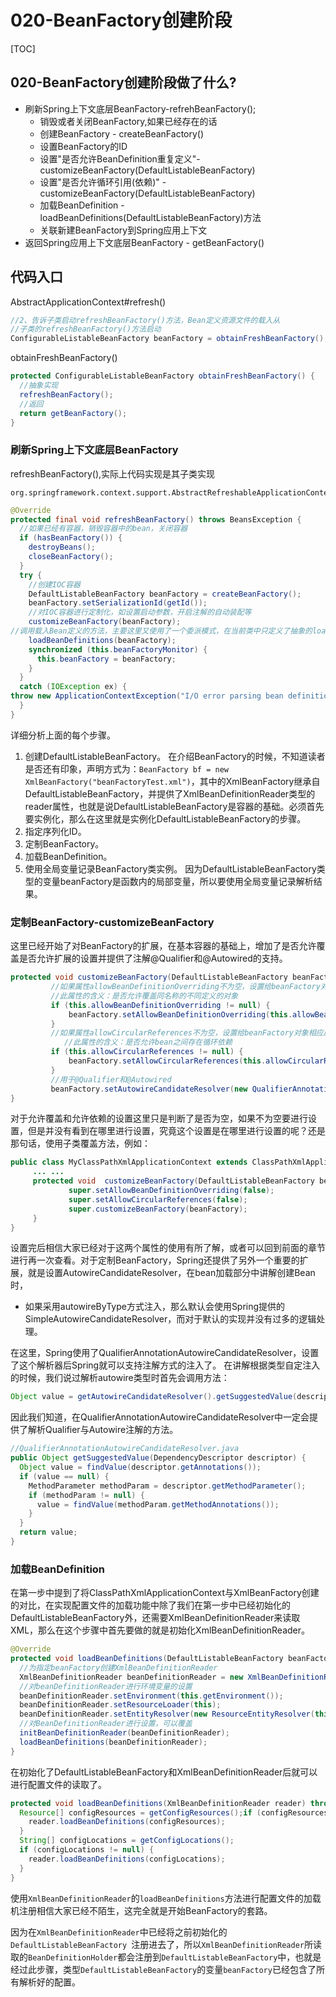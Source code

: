 # 020-BeanFactory创建阶段

[TOC]

## 020-BeanFactory创建阶段做了什么?

- 刷新Spring上下文底层BeanFactory-refrehBeanFactory();
  - 销毁或者关闭BeanFactory,如果已经存在的话
  - 创建BeanFactory - createBeanFactory()
  - 设置BeanFactory的ID
  - 设置"是否允许BeanDefinition重复定义"- customizeBeanFactory(DefaultListableBeanFactory)
  - 设置"是否允许循环引用(依赖)" - customizeBeanFactory(DefaultListableBeanFactory)
  - 加载BeanDefinition - loadBeanDefinitions(DefaultListableBeanFactory)方法
  - 关联新建BeanFactory到Spring应用上下文
- 返回Spring应用上下文底层BeanFactory - getBeanFactory()

## 代码入口

AbstractApplicationContext#refresh()

```java
//2、告诉子类启动refreshBeanFactory()方法，Bean定义资源文件的载入从
//子类的refreshBeanFactory()方法启动
ConfigurableListableBeanFactory beanFactory = obtainFreshBeanFactory();
```

obtainFreshBeanFactory()

```java
protected ConfigurableListableBeanFactory obtainFreshBeanFactory() {
  //抽象实现
  refreshBeanFactory();
  //返回
  return getBeanFactory();
}
```

### 刷新Spring上下文底层BeanFactory

refreshBeanFactory(),实际上代码实现是其子类实现

```
org.springframework.context.support.AbstractRefreshableApplicationContext#refreshBeanFactory
```

```java
@Override
protected final void refreshBeanFactory() throws BeansException {
  //如果已经有容器，销毁容器中的bean，关闭容器
  if (hasBeanFactory()) {
    destroyBeans();
    closeBeanFactory();
  }
  try {
    //创建IOC容器
    DefaultListableBeanFactory beanFactory = createBeanFactory();
    beanFactory.setSerializationId(getId());
    //对IOC容器进行定制化，如设置启动参数，开启注解的自动装配等
    customizeBeanFactory(beanFactory);
//调用载入Bean定义的方法，主要这里又使用了一个委派模式，在当前类中只定义了抽象的loadBeanDefinitions方法，具体的实现调用子类容器
    loadBeanDefinitions(beanFactory);
    synchronized (this.beanFactoryMonitor) {
      this.beanFactory = beanFactory;
    }
  }
  catch (IOException ex) {
throw new ApplicationContextException("I/O error parsing bean definition source for " + getDisplayName(), ex);
  }
}
```

详细分析上面的每个步骤。

1. 创建DefaultListableBeanFactory。
   在介绍BeanFactory的时候，不知道读者是否还有印象，声明方式为：`BeanFactory bf = new XmlBeanFactory("beanFactoryTest.xml")`，其中的XmlBeanFactory继承自DefaultListableBeanFactory，并提供了XmlBeanDefinitionReader类型的reader属性，也就是说DefaultListableBeanFactory是容器的基础。必须首先要实例化，那么在这里就是实例化DefaultListableBeanFactory的步骤。
2. 指定序列化ID。
3. 定制BeanFactory。
4. 加载BeanDefinition。
5. 使用全局变量记录BeanFactory类实例。
   因为DefaultListableBeanFactory类型的变量beanFactory是函数内的局部变量，所以要使用全局变量记录解析结果。

### 定制BeanFactory-customizeBeanFactory

这里已经开始了对BeanFactory的扩展，在基本容器的基础上，增加了是否允许覆盖是否允许扩展的设置并提供了注解@Qualifier和@Autowired的支持。

```java
protected void customizeBeanFactory(DefaultListableBeanFactory beanFactory) {
         //如果属性allowBeanDefinitionOverriding不为空，设置给beanFactory对象相应属性，
         //此属性的含义：是否允许覆盖同名称的不同定义的对象
         if (this.allowBeanDefinitionOverriding != null) {
             beanFactory.setAllowBeanDefinitionOverriding(this.allowBeanDefinitionOverriding);
         }
         //如果属性allowCircularReferences不为空，设置给beanFactory对象相应属性，         
  			//此属性的含义：是否允许bean之间存在循环依赖
         if (this.allowCircularReferences != null) {
             beanFactory.setAllowCircularReferences(this.allowCircularReferences);
         }
         //用于@Qualifier和@Autowired 
         beanFactory.setAutowireCandidateResolver(new QualifierAnnotationAutowireCandidateResolver());
}
```

对于允许覆盖和允许依赖的设置这里只是判断了是否为空，如果不为空要进行设置，但是并没有看到在哪里进行设置，究竟这个设置是在哪里进行设置的呢？还是那句话，使用子类覆盖方法，例如：

```java
public class MyClassPathXmlApplicationContext extends ClassPathXmlApplicationContext{
     ... ...
     protected void  customizeBeanFactory(DefaultListableBeanFactory beanFactory) {
             super.setAllowBeanDefinitionOverriding(false);
             super.setAllowCircularReferences(false);
             super.customizeBeanFactory(beanFactory);
     }
}
```

设置完后相信大家已经对于这两个属性的使用有所了解，或者可以回到前面的章节进行再一次查看。对于定制BeanFactory，Spring还提供了另外一个重要的扩展，就是设置AutowireCandidateResolver，在bean加载部分中讲解创建Bean时，

- 如果采用autowireByType方式注入，那么默认会使用Spring提供的SimpleAutowireCandidateResolver，而对于默认的实现并没有过多的逻辑处理。

在这里，Spring使用了QualifierAnnotationAutowireCandidateResolver，设置了这个解析器后Spring就可以支持注解方式的注入了。
在讲解根据类型自定注入的时候，我们说过解析autowire类型时首先会调用方法：

```java
Object value = getAutowireCandidateResolver().getSuggestedValue(descriptor);
```

因此我们知道，在QualifierAnnotationAutowireCandidateResolver中一定会提供了解析Qualifier与Autowire注解的方法。

```java
//QualifierAnnotationAutowireCandidateResolver.java
public Object getSuggestedValue(DependencyDescriptor descriptor) {
  Object value = findValue(descriptor.getAnnotations());
  if (value == null) {
    MethodParameter methodParam = descriptor.getMethodParameter();
    if (methodParam != null) {
      value = findValue(methodParam.getMethodAnnotations());
    }
  }
  return value;
}
```

### 加载BeanDefinition

在第一步中提到了将ClassPathXmlApplicationContext与XmlBeanFactory创建的对比，在实现配置文件的加载功能中除了我们在第一步中已经初始化的DefaultListableBeanFactory外，还需要XmlBeanDefinitionReader来读取XML，那么在这个步骤中首先要做的就是初始化XmlBeanDefinitionReader。


```java
@Override
protected void loadBeanDefinitions(DefaultListableBeanFactory beanFactory) throws BeansException, IOException {
  //为指定beanFactory创建XmlBeanDefinitionReader
  XmlBeanDefinitionReader beanDefinitionReader = new XmlBeanDefinitionReader(beanFactory);
  //对beanDefinitionReader进行环境变量的设置
  beanDefinitionReader.setEnvironment(this.getEnvironment());
  beanDefinitionReader.setResourceLoader(this);
  beanDefinitionReader.setEntityResolver(new ResourceEntityResolver(this));
  //对BeanDefinitionReader进行设置，可以覆盖
  initBeanDefinitionReader(beanDefinitionReader);
  loadBeanDefinitions(beanDefinitionReader);
}
```

在初始化了DefaultListableBeanFactory和XmlBeanDefinitionReader后就可以进行配置文件的读取了。

```java
protected void loadBeanDefinitions(XmlBeanDefinitionReader reader) throws BeansException, IOException {
  Resource[] configResources = getConfigResources();if (configResources != null) {
    reader.loadBeanDefinitions(configResources);
  }
  String[] configLocations = getConfigLocations();
  if (configLocations != null) {
    reader.loadBeanDefinitions(configLocations);
  }
}
```

使用`XmlBeanDefinitionReader`的`loadBeanDefinitions`方法进行配置文件的加载机注册相信大家已经不陌生，这完全就是开始BeanFactory的套路。

因为在`XmlBeanDefinitionReader`中已经将之前初始化的 `DefaultListableBeanFactory `注册进去了，所以`XmlBeanDefinitionReader`所读取的`BeanDefinitionHolder`都会注册到`DefaultListableBeanFactory`中，也就是经过此步骤，类型`DefaultListableBeanFactory`的变量`beanFactory`已经包含了所有解析好的配置。

